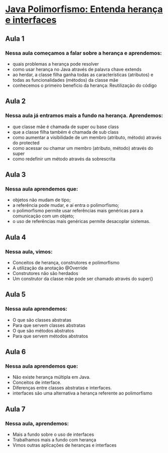 # [Java Polimorfismo: Entenda herança e interfaces](https://cursos.alura.com.br/course/java-heranca-interfaces-polimorfismo)

## Aula 1
### Nessa aula começamos a falar sobre a herança e aprendemos:

* quais problemas a herança pode resolver
* como usar herança no Java através de palavra chave extends
* ao herdar, a classe filha ganha todas as características (atributos) e todas as funcionalidades (métodos) da classe mãe
* conhecemos o primeiro benefício da herança: Reutilização do código

## Aula 2

### Nessa aula já entramos mais a fundo na herança. Aprendemos:

* que classe mãe é chamada de super ou base class
* que a classe filha também é chamada de sub class
* como aumentar a visibilidade de um membro (atributo, método) através do protected
* como acessar ou chamar um membro (atributo, método) através do super
* como redefinir um método através da sobrescrita

## Aula 3

### Nessa aula aprendemos que:

* objetos não mudam de tipo;
* a referência pode mudar, e aí entra o polimorfismo;
* o polimorfismo permite usar referências mais genéricas para a comunicação com um objeto;
* o uso de referências mais genéricas permite desacoplar sistemas.

## Aula 4

### Nessa aula, vimos:

* Conceitos de herança, construtores e polimorfismo
* A utilização da anotação @Override
* Construtores não são herdados
* Um construtor da classe mãe pode ser chamado através do super()

## Aula 5

### Nessa aula aprendemos:

* O que são classes abstratas
* Para que servem classes abstratas
* O que são métodos abstratos
* Para que servem métodos abstratos

## Aula 6

### Nessa aula aprendemos que:

* Não existe herança múltipla em Java.
* Conceitos de interface.
* Diferenças entre classes abstratas e interfaces.
* interfaces são uma alternativa a herança referente ao polimorfismo

## Aula 7

### Nessa aula, aprendemos:

* Mais a fundo sobre o uso de interfaces
* Trabalhamos mais a fundo com herança
* Vimos outras aplicações de heranças e interfaces
